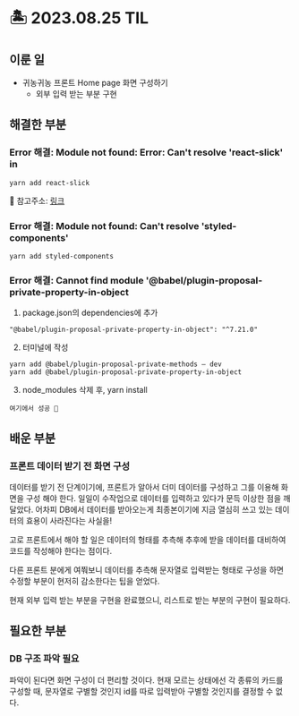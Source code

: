 # 🏝️ 2023.08.25 TIL
## 이룬 일
- 귀농귀농 프론트 Home page 화면 구성하기
    - 외부 입력 받는 부분 구현

## 해결한 부분
### Error 해결: Module not found: Error: Can't resolve 'react-slick' in
```
yarn add react-slick
```
📌 참고주소: [링크](https://www.npmjs.com/package/react-slick)
### Error 해결: Module not found: Can't resolve 'styled-components'
```
yarn add styled-components
```
### Error 해결: Cannot find module '@babel/plugin-proposal-private-property-in-object
1. package.json의 dependencies에 추가
```
"@babel/plugin-proposal-private-property-in-object": "^7.21.0"
```
2. 터미널에 작성
```
yarn add @babel/plugin-proposal-private-methods — dev
yarn add @babel/plugin-proposal-private-property-in-object
```
3. node_modules 삭제 후, yarn install
```
여기에서 성공 🌟
```

## 배운 부분
### 프론트 데이터 받기 전 화면 구성
데이터를 받기 전 단계이기에, 프론트가 알아서 더미 데이터를 구성하고 그를 이용해 화면을 구성 해야 한다. 일일이 수작업으로 데이터를 입력하고 있다가 문득 이상한 점을 깨달았다. 어차피 DB에서 데이터를 받아오는게 최종본이기에 지금 열심히 쓰고 있는 데이터의 효용이 사라진다는 사실을!

고로 프론트에서 해야 할 일은 데이터의 형태를 추측해 추후에 받을 데이터를 대비하여 코드를 작성해야 한다는 점이다.

다른 프론트 분에게 여쭤보니 데이터를 추측해 문자열로 입력받는 형태로 구성을 하면 수정할 부분이 현저히 감소한다는 팁을 얻었다.

현재 외부 입력 받는 부분을 구현을 완료했으니, 리스트로 받는 부분의 구현이 필요하다.

## 필요한 부분
### DB 구조 파악 필요
파악이 된다면 화면 구성이 더 편리할 것이다. 현재 모르는 상태에선 각 종류의 카드를 구성할 때, 문자열로 구별할 것인지 id를 따로 입력받아 구별할 것인지를 결정할 수 없다.